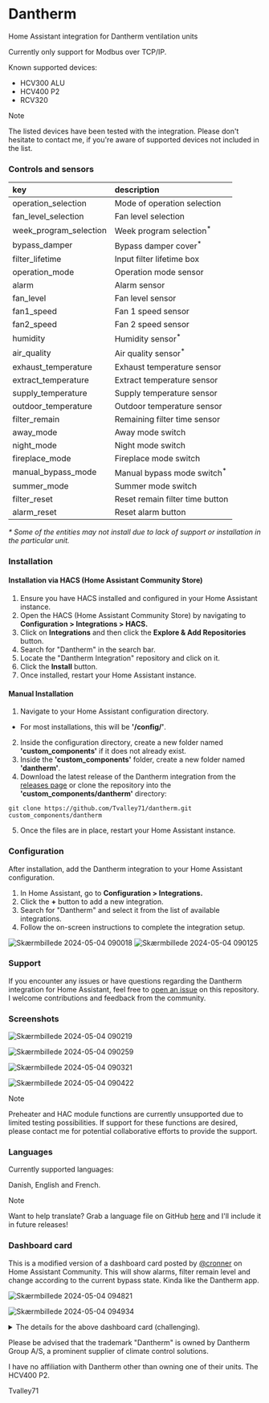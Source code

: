 # Dantherm 
Home Assistant integration for Dantherm ventilation units

Currently only support for Modbus over TCP/IP.

Known supported devices:
* HCV300 ALU
* HCV400 P2
* RCV320

> [!NOTE]
> The listed devices have been tested with the integration. Please don't hesitate to contact me, if you're aware of supported devices not included in the list.

### Controls and sensors

key | description
:--- | :---
operation_selection | Mode of operation selection
fan_level_selection | Fan level selection
week_program_selection | Week program selection<sup>*<sup>
bypass_damper | Bypass damper cover<sup>*<sup>
filter_lifetime | Input filter lifetime box
operation_mode | Operation mode sensor
alarm | Alarm sensor
fan_level | Fan level sensor
fan1_speed | Fan 1 speed sensor
fan2_speed | Fan 2 speed sensor
humidity | Humidity sensor<sup>*<sup>
air_quality | Air quality sensor<sup>*<sup>
exhaust_temperature | Exhaust temperature sensor
extract_temperature | Extract temperature sensor
supply_temperature | Supply temperature sensor
outdoor_temperature | Outdoor temperature sensor
filter_remain | Remaining filter time sensor
away_mode | Away mode switch
night_mode | Night mode switch
fireplace_mode | Fireplace mode switch
manual_bypass_mode | Manual bypass mode switch<sup>*<sup>
summer_mode| Summer mode switch
filter_reset | Reset remain filter time button
alarm_reset | Reset alarm button

_* Some of the entities may not install due to lack of support or installation in the particular unit._


### Installation

#### Installation via HACS (Home Assistant Community Store)

1. Ensure you have HACS installed and configured in your Home Assistant instance.
2. Open the HACS (Home Assistant Community Store) by navigating to **Configuration > Integrations > HACS.**
3. Click on **Integrations** and then click the **Explore & Add Repositories** button.
4. Search for "Dantherm" in the search bar.
5. Locate the "Dantherm Integration" repository and click on it.
6. Click the **Install** button.
7. Once installed, restart your Home Assistant instance.

#### Manual Installation

1. Navigate to your Home Assistant configuration directory.
* For most installations, this will be **'/config/'**.
2. Inside the configuration directory, create a new folder named **'custom_components'** if it does not already exist.
3. Inside the **'custom_components'** folder, create a new folder named **'dantherm'**.
4. Download the latest release of the Dantherm integration from the [releases page](./custom_components/dantherm) or clone the repository into the **'custom_components/dantherm'** directory:

```console
git clone https://github.com/Tvalley71/dantherm.git custom_components/dantherm
```
5. Once the files are in place, restart your Home Assistant instance.

### Configuration
After installation, add the Dantherm integration to your Home Assistant configuration.

1. In Home Assistant, go to **Configuration > Integrations.**
2. Click the **+** button to add a new integration.
3. Search for "Dantherm" and select it from the list of available integrations.
4. Follow the on-screen instructions to complete the integration setup.

![Skærmbillede 2024-05-04 090018](https://github.com/Tvalley71/dantherm/assets/83084467/f085a769-c55c-45f1-952e-6ee8884eaad1)
![Skærmbillede 2024-05-04 090125](https://github.com/Tvalley71/dantherm/assets/83084467/1a66e37c-3c0e-498d-995f-c2bb5c778f35)

### Support
If you encounter any issues or have questions regarding the Dantherm integration for Home Assistant, feel free to [open an issue](https://github.com/Tvalley71/dantherm/issues/new)
 on this repository. I welcome contributions and feedback from the community.

### Screenshots

![Skærmbillede 2024-05-04 090219](https://github.com/Tvalley71/dantherm/assets/83084467/fa9b31b6-5ec8-4c3b-a381-ef7061495560)

![Skærmbillede 2024-05-04 090259](https://github.com/Tvalley71/dantherm/assets/83084467/12caf89b-5431-4cde-8210-54c69022eb2f)

![Skærmbillede 2024-05-04 090321](https://github.com/Tvalley71/dantherm/assets/83084467/ba8a8a7c-daaf-4fb0-a9cc-e5997f6e98b3)

![Skærmbillede 2024-05-04 090422](https://github.com/Tvalley71/dantherm/assets/83084467/7e82d596-c97d-4c5f-af01-e005f9ee352c)

> [!NOTE]
> Preheater and HAC module functions are currently unsupported due to limited testing possibilities. If support for these functions are desired, please contact me for potential collaborative efforts to provide the support.

### Languages

Currently supported languages:

Danish, English and French.

> [!NOTE]
> Want to help translate? Grab a language file on GitHub [here](./custom_components/dantherm/translations) and I'll include it in future releases! 

### Dashboard card

This is a modified version of a dashboard card posted by [@cronner](https://www.github.com/cronner) on Home Assistant Community. This will show alarms, filter remain level and change according to the current bypass state. Kinda like the Dantherm app.

![Skærmbillede 2024-05-04 094821](https://github.com/Tvalley71/dantherm/assets/83084467/41410cd1-f8ae-4248-8efe-c193a54699ec)

![Skærmbillede 2024-05-04 094934](https://github.com/Tvalley71/dantherm/assets/83084467/9b8b8a14-1382-4a2e-b197-f7c7dfa2442e)

<details>

<summary>The details for the above dashboard card (challenging).</summary>

#### 

I might consider creating a custom card based on this in the future.

To integrate this into your dashboard, begin by downloading and extracting this [zip file](https://github.com/Tvalley71/dantherm/files/15209104/picture-elements-card.zip). Copy the contained files into the "www" folder within your configuration directory.

Next, insert the following code into your dashboard. If your Home Assistant setup uses a language other than English, make sure to modify the entity names in the code accordingly. You also need to create the below helper template sensor.

#### The code
```yaml

type: picture-elements
elements:
  - type: conditional
    conditions:
      - entity: sensor.dantherm_alarm
        state_not: '0'
    elements:
      - type: state-label
        entity: sensor.dantherm_alarm
        style:
          top: 15%
          left: 50%
          width: 100%
          font-weight: bold
          text-align: center
          color: white
          background-color: red
          opacity: 70%
  - type: state-label
    entity: sensor.dantherm_operation_mode
    style:
      top: 45%
      left: 36%
      font-weight: bold
      text-align: center;
      font-size: 100%
  - type: state-label
    entity: sensor.dantherm_humidity
    style:
      top: 29%
      left: 48.5%
      font-size: 125%
  - type: state-label
    entity: sensor.dantherm_fan_level
    style:
      top: 29%
      left: 66.5%
      font-size: 125%
  - type: image
    entity: sensor.dantherm_filter_remain_level
    state_image:
      '0': /local/dantherm3.png
      '1': /local/dantherm4.png
      '2': /local/dantherm5.png
      '3': /local/dantherm6.png
    style:
      left: 0%
      top: 0%
      transform: scale(1,1)
  - type: conditional
    conditions:
      - entity: cover.dantherm_bypass_damper
        state:
          - closed
          - closing
    elements:
      - type: image
        image: /local/dantherm2.png
        style:
          left: 0%
          top: 0%
          transform: scale(1,1)
      - type: state-label
        entity: sensor.dantherm_outdoor_temperature
        style:
          top: 64.5%
          left: 78%
      - type: state-label
        entity: sensor.dantherm_extract_temperature
        style:
          top: 64.5%
          left: 49%
      - type: state-label
        entity: sensor.dantherm_exhaust_temperature
        style:
          top: 81%
          left: 78%
      - type: state-label
        entity: sensor.dantherm_supply_temperature
        style:
          top: 81%
          left: 49%
  - type: conditional
    conditions:
      - entity: cover.dantherm_bypass_damper
        state:
          - open
          - opening
    elements:
      - type: image
        image: /local/dantherm3.png
        style:
          left: 0%
          top: 0%
          transform: scale(1,1)
      - type: state-label
        entity: sensor.dantherm_extract_temperature
        style:
          top: 64.5%
          left: 49%
      - type: state-label
        entity: sensor.dantherm_outdoor_temperature
        style:
          top: 81%
          left: 78%
image: /local/dantherm1.png
```
#### Helper template sensor.
![Skærmbillede 2024-05-04 094747](https://github.com/Tvalley71/dantherm/assets/83084467/49b4e3b5-e419-458d-ada8-ffc3a92e0395)

</details>

Please be advised that the trademark "Dantherm" is owned by Dantherm Group A/S, a prominent supplier of climate control solutions.

I have no affiliation with Dantherm other than owning one of their units. The HCV400 P2.



Tvalley71


